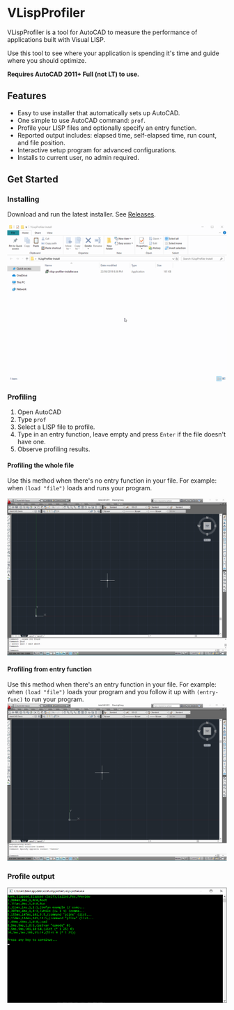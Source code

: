 # VLispProfiler

VLispProfiler is a tool for AutoCAD to measure the
performance of applications built with Visual LISP.

Use this tool to see where your application is spending
it's time and guide where you should optimize.

**Requires AutoCAD 2011+ Full (not LT) to use.**

## Features
- Easy to use installer that automatically sets up AutoCAD.
- One simple to use AutoCAD command: `prof`.
- Profile your LISP files and optionally specify an entry function.
- Reported output includes: elapsed time, self-elapsed time, run count, and file position.
- Interactive setup program for advanced configurations.
- Installs to current user, no admin required.

## Get Started

### Installing
Download and run the latest installer. See [Releases](https://github.com/talanc/vlisp-profiler/releases).

![Install](docs/vlisp-profiler-install.gif)

### Profiling
1. Open AutoCAD
2. Type `prof`
3. Select a LISP file to profile.
4. Type in an entry function, leave empty and press `Enter` if the file doesn't have one.
5. Observe profiling results.

#### Profiling the whole file
Use this method when there's no entry function in your file.
For example: when `(load "file")` loads and runs your program.

![Profile file](docs/vlisp-profiler-run-file.gif)

#### Profiling from entry function
Use this method when there's an entry function in your file.
For example: when `(load "file")` loads your program and you follow it up with `(entry-func)` to run your program.
![Profile function](docs/vlisp-profiler-run-func.gif)

### Profile output
![Profile output](docs/vlisp-profiler-output.png)